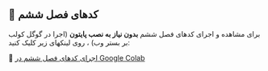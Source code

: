 ## 📌 کدهای فصل ششم

برای مشاهده و اجرای کدهای فصل ششم **بدون نیاز به نصب پایتون** (اجرا در گوگل کولب بر بستر وب) ، روی لینکهای زیر کلیک کنید:

🔗 [اجرای کدهای فصل ششم در Google Colab ](https://colab.research.google.com/github/ML-OilGas/Book/blob/main/فصل6/Chapter6_CoLab.ipynb)
